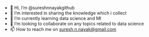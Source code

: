 - 👋 Hi, I’m @sureshnnayakgithub
- 👀 I’m interested in sharing the knowledge which i collect 
- 🌱 I’m currently learning data science and MI
- 💞️ I’m looking to collaborate on any topics related to data science
- 📫 How to reach me on suresh.n.nayak@gmail.com

<!---
sureshnnayakgithub/sureshnnayakgithub is a ✨ special ✨ repository because its `README.md` (this file) appears on your GitHub profile.
You can click the Preview link to take a look at your changes.
--->
